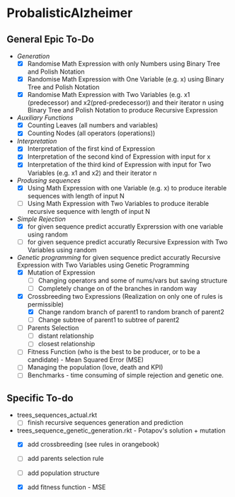 # ProbalisticAlzheimer
## General Epic To-Do
* *Generation*
	- [x] Randomise Math Expression with only Numbers using Binary Tree and Polish Notation
    - [x] Randomise Math Expression with One Variable (e.g. x) using Binary Tree and Polish Notation
    - [x] Randomise Math Expression with Two Variables (e.g. x1 (predecessor) and x2(pred-predecessor)) and their iterator n using Binary Tree and Polish Notation
 to produce Recursive Expression
* *Auxiliary Functions*
    - [x] Counting Leaves (all numbers and variables)
    - [x] Counting Nodes (all operators (operations))
* *Interpretation*
    - [x] Interpretation of the first kind of Expression
    - [x] Interpretation of the second kind of Expression with input for x
    - [x] Interpretation of the third kind of Expression with input for Two Variables (e.g. x1 and x2) and their iterator n
* *Produsing sequences*
    - [x] Using Math Expression with one Variable (e.g. x) to produce iterable sequences with length of input N
    - [ ] Using Math Expression with Two Variables to produce iterable recursive sequence with length of input N 
* *Simple Rejection*
    - [x] for given sequence predict accuratly Exprerssion  with one variable using random
    - [ ] for given sequence predict accuratly Recursive Expression with Two Variables using random
* *Genetic programming*
for given sequence predict accuratly Recursive Expression with Two Variables using Genetic Programming
    - [x] Mutation of Expression
        - [ ] Changing operators and some of nums/vars but saving structure
        - [ ] Completely change on of the branches in random way
    - [x] Crossbreeding two Expressions (Realization on only one of rules is permissible)
        - [x] Change random branch of parent1 to random branch of parent2
        - [ ] Change subtree of parent1 to subtree of parent2
    - [ ] Parents Selection
        - [ ] distant relationship
        - [ ] closest relationship
    - [ ] Fitness Function (who is the best to be producer, or to be a candidate) - Mean Squared Error (MSE)
    - [ ] Managing the population (love, death and KPI)
    - [ ] Benchmarks - time consuming of simple rejection and genetic one.

## Specific To-do
* trees_sequences_actual.rkt
    - [ ]  finish recursive sequences generation and prediction
* trees_sequence_genetic_generation.rkt - Potapov's solution + mutation
  - [x]  add crossbreeding (see rules in orangebook)
  - [ ]  add parents selection rule
  - [ ]  add population structure
  - [x]  add fitness function - MSE
  
